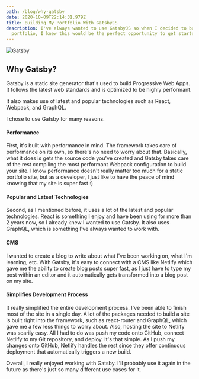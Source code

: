 ```yaml
---
path: /blog/why-gatsby
date: 2020-10-09T22:14:31.979Z
title: Building My Portfolio With GatsbyJS
description: I've always wanted to use GatsbyJS so when I decided to build my
  portfolio, I knew this would be the perfect opportunity to get started
---
```

![Gatsby](/assets/gatsby.jpg "Gatsby")

## Why Gatsby?

Gatsby is a static site generator that's used to build Progressive Web Apps.  It follows the latest web standards and is optimized to be highly performant.  

It also makes use of latest and popular technologies such as React, Webpack, and GraphQL.

I chose to use Gatsby for many reasons. 

#### Performance

First, it's built with performance in mind.  The framework takes care of performance on its own, so there's no need to worry about that.  Basically, what it does is gets the source code you've created and Gatsby takes care of the rest compiling the most performant Webpack configuration to build your site.  I know performance doesn't really matter too much for a static portfolio site, but as a developer, I just like to have the peace of mind knowing that my site is super fast :)

#### Popular and Latest Technologies

Second, as I mentioned before, it uses a lot of the latest and popular technologies.  React is something I enjoy and have been using for more than 2 years now, so I already knew I wanted to use Gatsby.  It also uses GraphQL, which is something I've always wanted to work with.  

#### CMS

I wanted to create a blog to write about what I've been working on, what I'm learning, etc.  With Gatsby, it's easy to connect with a CMS like Netlify which gave me the ability to create blog posts super fast, as I just have to type my post within an editor and it automatically gets transformed into a blog post on my site.

#### Simplifies Development Process

It really simplified the entire development process.  I've been able to finish most of the site in a single day.  A lot of the packages needed to build a site is built right into the framework, such as react-router and GraphQL, which gave me a few less things to worry about.  Also, hosting the site to Netlify was scarily easy.  All I had to do was push my code onto GitHub, connect Netlify to my Git repository, and deploy.  It's that simple.  As I push my changes onto GitHub, Netlify handles the rest since they offer continuous deployment that automatically triggers a new build.  

Overall, I really enjoyed working with Gatsby.  I'll probably use it again in the future as there's just so many different use cases for it.